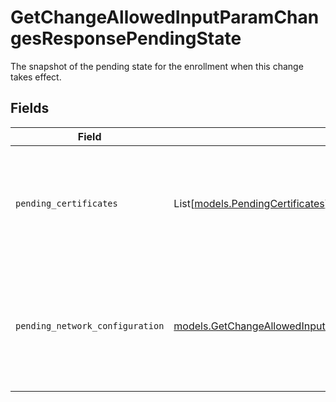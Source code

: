 # GetChangeAllowedInputParamChangesResponsePendingState

The snapshot of the pending state for the enrollment when this change takes effect.


## Fields

| Field                                                                                                                                                            | Type                                                                                                                                                             | Required                                                                                                                                                         | Description                                                                                                                                                      |
| ---------------------------------------------------------------------------------------------------------------------------------------------------------------- | ---------------------------------------------------------------------------------------------------------------------------------------------------------------- | ---------------------------------------------------------------------------------------------------------------------------------------------------------------- | ---------------------------------------------------------------------------------------------------------------------------------------------------------------- |
| `pending_certificates`                                                                                                                                           | List[[models.PendingCertificates](../models/pendingcertificates.md)]                                                                                             | :heavy_check_mark:                                                                                                                                               | The snapshot of the pending certificate for the enrollment when this change takes effect.                                                                        |
| `pending_network_configuration`                                                                                                                                  | [models.GetChangeAllowedInputParamChangesResponsePendingNetworkConfiguration](../models/getchangeallowedinputparamchangesresponsependingnetworkconfiguration.md) | :heavy_check_mark:                                                                                                                                               | The snapshot of the pending network configuration for the enrollment when this change takes effect.                                                              |
